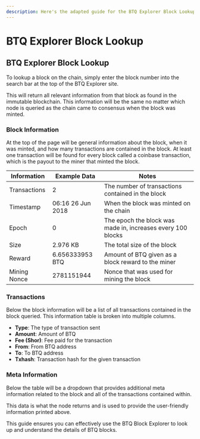 ```yaml
---
description: Here's the adapted guide for the BTQ Explorer Block Lookup
---
```


# BTQ Explorer Block Lookup

## BTQ Explorer Block Lookup

To lookup a block on the chain, simply enter the block number into the search bar at the top of the BTQ Explorer site.

This will return all relevant information from that block as found in the immutable blockchain. This information will be the same no matter which node is queried as the chain came to consensus when the block was minted.

### Block Information

At the top of the page will be general information about the block, when it was minted, and how many transactions are contained in the block. At least one transaction will be found for every block called a coinbase transaction, which is the payout to the miner that minted the block.

| Information  | Example Data      | Notes                                                       |
| ------------ | ----------------- | ----------------------------------------------------------- |
| Transactions | 2                 | The number of transactions contained in the block           |
| Timestamp    | 06:16 26 Jun 2018 | When the block was minted on the chain                      |
| Epoch        | 0                 | The epoch the block was made in, increases every 100 blocks |
| Size         | 2.976 KB          | The total size of the block                                 |
| Reward       | 6.656333953 BTQ   | Amount of BTQ given as a block reward to the miner          |
| Mining Nonce | 2781151944        | Nonce that was used for mining the block                    |

### Transactions

Below the block information will be a list of all transactions contained in the block queried. This information table is broken into multiple columns.

* **Type**: The type of transaction sent
* **Amount**: Amount of BTQ
* **Fee (Shor)**: Fee paid for the transaction
* **From**: From BTQ address
* **To**: To BTQ address
* **Txhash**: Transaction hash for the given transaction

### Meta Information

Below the table will be a dropdown that provides additional meta information related to the block and all of the transactions contained within.

This data is what the node returns and is used to provide the user-friendly information printed above.

This guide ensures you can effectively use the BTQ Block Explorer to look up and understand the details of BTQ blocks.
